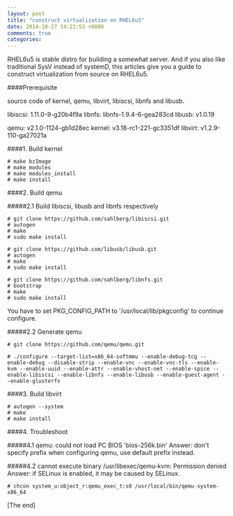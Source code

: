 ```yaml
---
layout: post
title: "construct virtualization on RHEL6u5"
date: 2014-10-27 14:21:53 +0800
comments: true
categories: 
---
```


RHEL6u5 is stable distro for building a somewhat server. And if you also
like traditional SysV instead of systemD, this articles give you a guide
to construct virtualization from source on RHEL6u5.

####Prerequisite

source code of kernel, qemu, libvirt, libiscsi, libnfs and libusb.

libiscsi: 1.11.0-9-g20b4f9a
libnfs:   libnfs-1.9.4-6-gea283cd
libusb:   v1.0.19

qemu:     v2.1.0-1124-gb1d28ec
kernel:   v3.18-rc1-221-gc3351df
libvirt:  v1.2.9-110-ga27021a

####1. Build kernel

```
# make bzImage
# make modules
# make modules_install
# make install
```

####2. Build qemu

#####2.1 Build libiscsi, libusb and libnfs respectively

```
# git clone https://github.com/sahlberg/libiscsi.git
# autogen
# make
# sudo make install

# git clone https://github.com/libusb/libusb.git
# autogen
# make
# sudo make install

# git clone https://github.com/sahlberg/libnfs.git
# bootstrap
# make
# sudo make install
```

You have to set PKG_CONFIG_PATH to '/usr/local/lib/pkgconfig'
to continue configure.

#####2.2 Generate qemu

```
# git clone https://github.com/qemu/qemu.git

# ./configure --target-list=x86_64-softmmu --enable-debug-tcg --enable-debug --disable-strip --enable-vnc --enable-vnc-tls --enable-kvm --enable-uuid --enable-attr --enable-vhost-net --enable-spice --enable-libiscsi --enable-libnfs --enable-libusb --enable-guest-agent --enable-glusterfs
```

####3. Build libvirt

```
# autogen --system
# make
# make install
```


####4. Troubleshoot

#####4.1 qemu: could not load PC BIOS 'bios-256k.bin'
Answer: don't specify prefix when configuring qemu, use default prefix instead.

#####4.2 cannot execute binary /usr/libexec/qemu-kvm: Permission denied
Answer: if SELinux is enabled, it may be caused by SELinux.

```
# chcon system_u:object_r:qemu_exec_t:s0 /usr/local/bin/qemu-system-x86_64
```

[The end]
